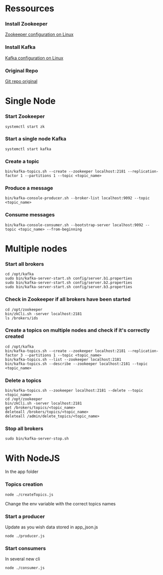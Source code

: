 # Ressources

### Install Zookeeper
[Zookeeper configuration on Linux](https://www.digitalocean.com/community/tutorials/how-to-install-and-configure-an-apache-zookeeper-cluster-on-ubuntu-18-04)

### Install Kafka
[Kafka configuration on Linux](https://www.digitalocean.com/community/tutorials/how-to-install-apache-kafka-on-ubuntu-18-04)

### Original Repo
[Git repo original](https://github.com/firebase007/kafka_producer_consumer_tutorial)

# Single Node

### Start Zookeeper
```
systemctl start zk
```

### Start a single node Kafka
```
systemctl start kafka
```

### Create a topic
```
bin/kafka-topics.sh --create --zookeeper localhost:2181 --replication-factor 1 --partitions 1 --topic <topic_name>
```

### Produce a message
```
bin/kafka-console-producer.sh --broker-list localhost:9092 --topic <topic_name>
```

### Consume messages
```
bin/kafka-console-consumer.sh --bootstrap-server localhost:9092 --topic <topic_name> --from-beginning
```

# Multiple nodes

### Start all brokers
```
cd /opt/kafka
sudo bin/kafka-server-start.sh config/server.b1.properties
sudo bin/kafka-server-start.sh config/server.b2.properties
sudo bin/kafka-server-start.sh config/server.b3.properties
```

### Check in Zookeeper if all brokers have been started
```
cd /opt/zookeeper
bin/zkCli.sh -server localhost:2181
ls /brokers/ids
```

### Create a topics on multiple nodes and check if it's correctly created
```
cd /opt/kafka
bin/kafka-topics.sh --create --zookeeper localhost:2181 --replication-factor 3 --partitions 1 --topic <topic_name>
bin/kafka-topics.sh --list --zookeeper localhost:2181
bin/kafka-topics.sh --describe --zookeeper localhost:2181 --topic <topic_name>
```

### Delete a topics
```
bin/kafka-topics.sh --zookeeper localhost:2181 --delete --topic <topic_name>
cd /opt/zookeeper
bin/zkCli.sh -server localhost:2181
get /brokers/topics/<topic_name>
deleteall /brokers/topics/<topic_name>
deleteall /admin/delete_topics/<topic_name>
```

### Stop all brokers
```
sudo bin/kafka-server-stop.sh
```

# With NodeJS
In the app folder

### Topics creation
```
node ./createTopics.js
```
Change the env variable with the correct topics names

### Start a producer
Update as you wish data stored in app_json.js
```
node ./producer.js
```

### Start consumers
In several new cli
```
node ./consumer.js
```


